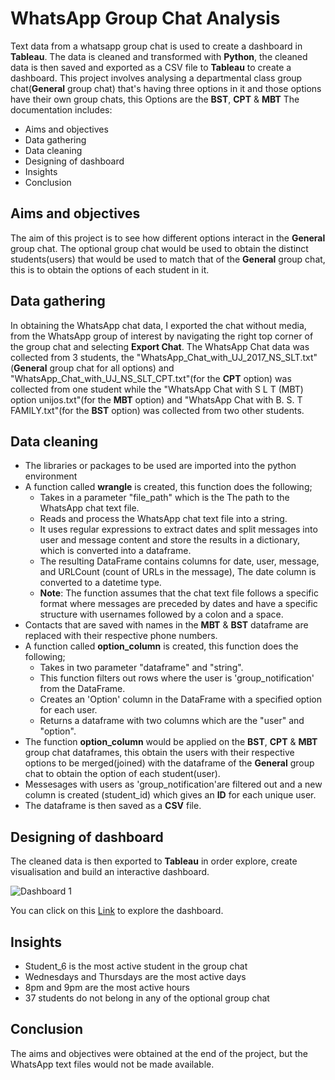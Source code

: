 
# WhatsApp Group Chat Analysis
    
Text data from a whatsapp group chat is used to create a dashboard in **Tableau**. The data is cleaned and transformed with **Python**, the cleaned data is then saved and exported as a CSV file to **Tableau** to create a dashboard. This project involves analysing a departmental class group chat(**General** group chat) that's having three options in it and those options have their own group chats, this Options are the **BST**, **CPT** & **MBT** 
The documentation includes:
- Aims and objectives
- Data gathering 
- Data cleaning
- Designing of dashboard
- Insights
- Conclusion

## Aims and objectives

The aim of this project is to see how different options interact in the **General** group chat. The optional group chat would be used to obtain the distinct students(users) that would be used to match that of the **General** group chat, this is to obtain the options of each student in it.

## Data gathering 

In obtaining the WhatsApp chat data, I exported the chat without media, from the WhatsApp group of interest by navigating the right top corner of the group chat and selecting **Export Chat**.
The WhatsApp Chat data was collected from 3 students, the "WhatsApp_Chat_with_UJ_2017_NS_SLT.txt"(**General** group chat for all options) and "WhatsApp_Chat_with_UJ_NS_SLT_CPT.txt"(for the **CPT** option) was collected from one student while  the "WhatsApp Chat with S L T (MBT) option unijos.txt"(for the **MBT** option) and "WhatsApp Chat with B. S. T FAMILY.txt"(for the **BST** option) was collected from two other students.

## Data cleaning

- The libraries or packages to be used are imported into the python environment
- A function called **wrangle** is created, this function does the following;
    - Takes in a parameter "file_path" which is the The path to the WhatsApp chat text file.
    - Reads and process the WhatsApp chat text file into a string.
    - It uses regular expressions to extract dates and split messages into user and message content and store the results in a dictionary,
      which is converted into a dataframe.
    - The resulting DataFrame contains columns for date, user, message, and URLCount (count of URLs in the message), The date column is
      converted to a datetime type.
    - **Note**: The function assumes that the chat text file follows a specific format where messages are preceded by dates
      and have a specific structure with usernames followed by a colon and a space.
- Contacts that are saved with names in the **MBT** & **BST** dataframe are replaced with their respective phone numbers.
- A function called **option_column** is created, this function does the following;
    - Takes in two parameter "dataframe" and "string".
    - This function filters out rows where the user is 'group_notification' from the DataFrame.
    - Creates an 'Option' column in the DataFrame with a specified option for each user.
    - Returns a dataframe with two columns which are the "user" and "option".
- The function **option_column** would be applied on the **BST**, **CPT** & **MBT** group chat dataframes, this obtain the users with their 
  respective options to be merged(joined) with the dataframe of the **General** group chat to obtain the option of each student(user).
- Messesages with users as 'group_notification'are filtered out and a new column is created (student_id) which gives an **ID** for each 
  unique user.
- The dataframe is then saved as a **CSV** file.

## Designing of dashboard

The cleaned data is then exported to **Tableau** in order explore, create visualisation and build an interactive dashboard.

![Dashboard 1](WhatsApp_Group_Chat)

You can click on this [Link](https://public.tableau.com/app/profile/israel.joseph/viz/SCIENCELABORATORYTECNOLOGYWHATSAPPGROUPCHATANALYSIS/Dashboard1) to explore the dashboard.

## Insights

- Student_6 is the most active student in the group chat
- Wednesdays and Thursdays are the most active days
- 8pm and 9pm are the most active hours
- 37 students do not belong in any of the optional group chat

## Conclusion

The aims and objectives were obtained at the end of the project, but the WhatsApp text files would not be made available.
    
